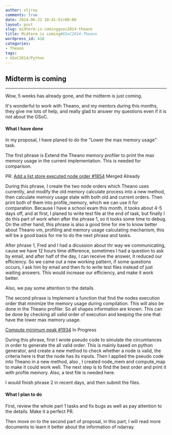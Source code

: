 ```yaml
---
author: xljroy
comments: true
date: 2014-06-22 10:41:51+00:00
layout: post
slug: midterm-is-cominggsoc2014-theano
title: Midterm is coming#GSoC2014-Theano
wordpress_id: 418
categories:
- Theano
tags:
- GSoC2014/Python
---
```


## Midterm is coming





* * *




Wow, 5 weeks has already gone, and the midterm is just coming.




It's wonderful to work with Theano, and my mentors during this months, they give me lots of help, and really glad to answer my questions even if it is not about the GSoC.





#### What I have done




In my proposal, I have planed to do the "Lower the max memory usage" task.




The first phrase is Extend the Theano memory profiler to print the max memory usage in the current implementation. This is needed for comparison.




PR: [Add a list store executed node order #1854](https://github.com/Theano/Theano/pull/1854) Merged Already




During this phrase, I create the two node orders which Theano uses currently, and modify the old memory calculate process into a new method, then calculate memory usage state with both old and current orders. Then print both of them into profile_memory, which we can use it for comparation. Because I have a school exam this month, it tooks about 4-5 days off, and at first, I planed to write test file at the end of task, but finally I do this part of work when after the phrase 1, so it tooks some time to debug. On the other hand, this phrase is also a good time for me to know better about Theano vm, profiling and memory usage calculating mechanism, this will be a good basis for me to do the next phrase and tasks.




After phrase 1, Fred and I had a dicussion about thr way we communicating, cause we have 12 hours time difference, sometimes I had a question to ask by email, and after half of the day, I can receive the answer, it reduced our efficiency. So we came out a new working pattern, if some questions occurs, I ask him by email and then fo to write test files instead of just waiting answers. This would increase our efficiency, and make it work better.




Also, we pay some attention to the details




The second phrase is Implement a function that find the nodes execution order that minimize the memory usage during compilation. This will also be done in the Theano profiler. So all shapes information are known. This can be done by checking all valid order of execution and keeping the one that have the lower max memory usage.




[Compute minimum peak #1934](https://github.com/Theano/Theano/pull/1934) In Progress




During this phrase, first I wrote pseudo code to simulate the circumtances in order to generate the all valid order. This is mainly based on python generator, and create a new method to check whether a node is valid, the criteria here is that the node has its inputs. Then I applied the pseudo code into Theano in a new method, also , I created node_mem and compute_map to make it could work well. The next step is to find the best order and print it with profile memory. Also, a test file is needed here.




I would finish phrase 2 in recent days, and then submit the files.





#### What I plan to do




First, review the whole part 1 tasks and fix bugs as well as pay attention to the details. Make it a perfect PR.




Then move on to the second part of proposal, in this part, I will read more documents to learn it better about the information of ndarray.

